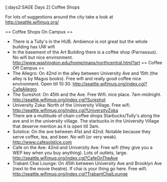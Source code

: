 [:days2:SAGE Days 2] Coffee Shops

For lots of suggestions around the city take a look at http://seattle.wifimug.org/

== Coffee Shops On Campus ==
 * There is a Tully's in the HUB. Ambience is not great but the whole building has UW wifi
 * In the basement of the Art Building there is a coffee shop (Parnassus). No wifi but nice environment. http://www.washington.edu/home/maps/northcentral.html?art
== Coffee Off Campus ==
 * The Allegro: On 42nd in the alley between University Ave and 15th (the alley is by Magus books). Free wifi and really good coffee nice environment. Open till 10:30.  http://seattle.wifimug.org/index.cgi?CafeAllegro
 * The Sureshot: On 45th and the Ave. Free Wifi. nice place.  7am-midnight. http://seattle.wifimug.org/index.cgi?Sureshot
 * University Zoka: North of the University Village. Free wifi. http://seattle.wifimug.org/index.cgi?UniversityZoka
 * There are a multitude of chain coffee shops Starbucks/Tully's along the ave and in the university village. The starbucks in the University Village  that deserve mention as it is open till 3am.
 * Solstice: On the ave between 41st and 42nd.  Notable because they serve coffee, tea, and beer. No wifi (or very weak).  http://www.cafesolstice.com
 * Cafe on the Ave: 42nd and University Ave: Free wifi (they give  you a WEP key when you buy anything). Lots of outlets, large. http://seattle.wifimug.org/index.cgi?CafeOnTheAve
 * Trabant Chai Lounge: On 45th between University Ave and Brooklyn Ave (next to the movie theatre). If chai is your thing go here. Free wifi. http://seattle.wifimug.org/index.cgi?TrabantChaiLounge 
